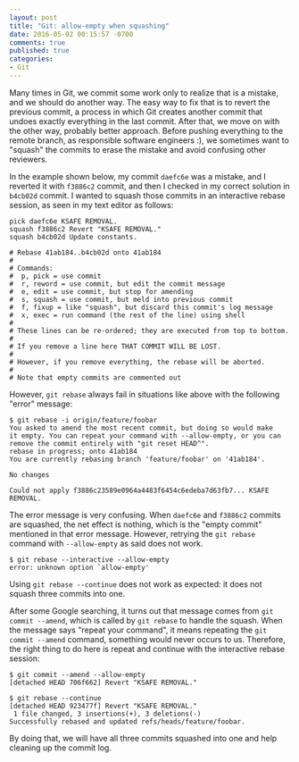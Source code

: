 ```yaml
---
layout: post
title: "Git: allow-empty when squashing"
date: 2016-05-02 00:15:57 -0700
comments: true
published: true
categories: 
- Git
---
```


Many times in Git, we commit some work only to realize that is a mistake, and we should do another way.
The easy way to fix that is to revert the previous commit, a process in which Git creates another commit that undoes exactly everything in the last commit.
After that, we move on with the other way, probably better approach.
Before pushing everything to the remote branch, as responsible software engineers :), we sometimes want to "squash" the commits to erase the mistake and avoid confusing other reviewers.

In the example shown below, my commit `daefc6e` was a mistake, and I reverted it with `f3886c2` commit, and then I checked in my correct solution in `b4cb02d` commit.
I wanted to squash those commits in an interactive rebase session, as seen in my text editor as follows:

``` plain Commands shown in editor
pick daefc6e KSAFE REMOVAL.
squash f3886c2 Revert "KSAFE REMOVAL."
squash b4cb02d Update constants.

# Rebase 41ab184..b4cb02d onto 41ab184
#
# Commands:
#  p, pick = use commit
#  r, reword = use commit, but edit the commit message
#  e, edit = use commit, but stop for amending
#  s, squash = use commit, but meld into previous commit
#  f, fixup = like "squash", but discard this commit's log message
#  x, exec = run command (the rest of the line) using shell
#
# These lines can be re-ordered; they are executed from top to bottom.
#
# If you remove a line here THAT COMMIT WILL BE LOST.
#
# However, if you remove everything, the rebase will be aborted.
#
# Note that empty commits are commented out
```

However, `git rebase` always fail in situations like above with the following "error" message:

``` plain git rebase fails
$ git rebase -i origin/feature/foobar
You asked to amend the most recent commit, but doing so would make
it empty. You can repeat your command with --allow-empty, or you can
remove the commit entirely with "git reset HEAD^".
rebase in progress; onto 41ab184
You are currently rebasing branch 'feature/foobar' on '41ab184'.

No changes

Could not apply f3886c23589e0964a4483f6454c6edeba7d63fb7... KSAFE REMOVAL.
```

The error message is very confusing. 
When `daefc6e` and `f3886c2` commits are squashed, the net effect is nothing, which is the "empty commit" mentioned in that error message. 
However, retrying the `git rebase` command with `--allow-empty` as said does not work.

``` plain
$ git rebase --interactive --allow-empty 
error: unknown option `allow-empty' 
```

Using `git rebase --continue` does not work as expected: it does not squash three commits into one.

After some Google searching, it turns out that message comes from `git commit --amend`, which is called by `git rebase` to handle the squash.
When the message says "repeat your command", it means repeating the `git commit --amend` command, something would never occurs to us.
Therefore, the right thing to do here is repeat and continue with the interactive rebase session: 

``` plain
$ git commit --amend --allow-empty
[detached HEAD 706f662] Revert "KSAFE REMOVAL."

$ git rebase --continue
[detached HEAD 923477f] Revert "KSAFE REMOVAL."
 1 file changed, 3 insertions(+), 3 deletions(-)
Successfully rebased and updated refs/heads/feature/foobar.
```

By doing that, we will have all three commits squashed into one and help cleaning up the commit log.